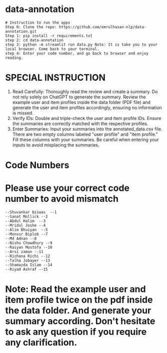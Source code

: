 # data-annotation
    # Instruction to run the apps
    Step 0: Clone the repo: https://github.com/emrulhasan-nlp/data-annotation.git
    Step 1: pip install -r requirements.txt
    step 2: cd data-annotation
    step 3: python -m streamlit run data.py Note: It is take you to your local browser. Come back to your terminal.
    step 4: Enter your code number, and go back to browser and enjoy reading.

# SPECIAL INSTRUCTION

   1. Read Carefully: Thoroughly read the review and create a summary. Do not rely solely on ChatGPT to generate the summary. Review the example user and item profiles inside the data folder (PDF file) and generate the user and item profiles accordingly, ensuring no information is missed.
   2. Verify IDs: Double and triple-check the user and item profile IDs. Ensure the summaries are correctly matched with the respective profiles.
   3. Enter Summaries: Input your summaries into the annotated_data.csv file. There are two empty columns labeled "user profile" and "item profile." Fill these columns with your summaries. Be careful when entering your inputs to avoid misplacing the summaries.

# Code Numbers
# Please use your correct code number to avoid mismatch
    --Shuvankar biswas  --1
    --Sanat Mollick --2
    --Abdul Halim  --3
    --Mridul Joshe --4
    --Alim Bhuiyan  --5
    --Monsur Biplob --7
    --Md Adnan --8
    --Nishu Chowdhury --9
    --Raiyan Mostofa --10
    --Arsi zaman --11
    --Richana Richi --12
    --Talha Jobayer --13
    --Shamazda Islam --14
    --Riyad Ashraf --15

# Note: Read the example user and item profile twice on the pdf inside the data folder. And generate your summary according. Don't hesitate to ask any question if you require any clarification.

